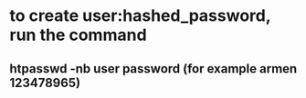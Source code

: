 # to create user:hashed_password, run the command
## htpasswd -nb user password (for example armen 123478965)
